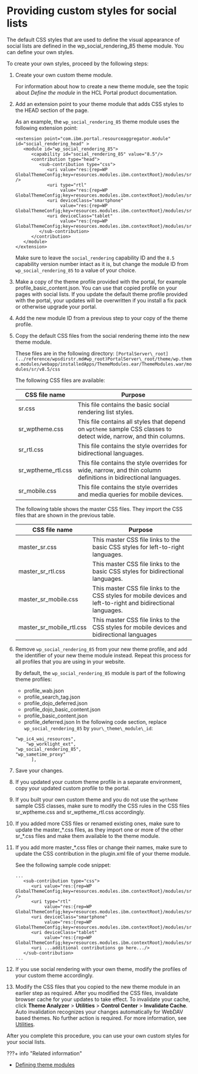 # Providing custom styles for social lists

The default CSS styles that are used to define the visual appearance of social lists are defined in the wp\_social\_rendering\_85 theme module. You can define your own styles.

To create your own styles, proceed by the following steps:

1.  Create your own custom theme module.

    For information about how to create a new theme module, see the topic about *Define the module* in the HCL Portal product documentation.

2.  Add an extension point to your theme module that adds CSS styles to the HEAD section of the page.

    As an example, the `wp_social_rendering_85` theme module uses the following extension point:

    ```
    <extension point="com.ibm.portal.resourceaggregator.module" id="social_rendering_head" >
       <module id="wp_social_rendering_85">
          <capability id="social_rendering_85" value="8.5"/>
          <contribution type="head">
             <sub-contribution type="css">
                <uri value="res:{rep=WP GlobalThemeConfig;key=resources.modules.ibm.contextRoot}/modules/sr/v8.5/css/master_sr.css" />
                <uri type="rtl" 
                     value="res:{rep=WP GlobalThemeConfig;key=resources.modules.ibm.contextRoot}/modules/sr/v8.5/css/master_sr_rtl.css"/>
                <uri deviceClass="smartphone" 
                     value="res:{rep=WP GlobalThemeConfig;key=resources.modules.ibm.contextRoot}/modules/sr/v8.5/css/master_sr_mobile.css"/>
                <uri deviceClass="tablet" 
                     value="res:{rep=WP GlobalThemeConfig;key=resources.modules.ibm.contextRoot}/modules/sr/v8.5/css/master_sr_mobile.css"/>
             </sub-contribution>
          </contribution>
       </module>
    </extension>
    ```

    Make sure to leave the `social_rendering` capability ID and the `8.5` capability version number intact as it is, but change the module ID from `wp_social_rendering_85` to a value of your choice.

3.  Make a copy of the theme profile provided with the portal, for example profile\_basic\_content.json. You can use that copied profile on your pages with social lists. If you update the default theme profile provided with the portal, your updates will be overwritten if you install a fix pack or otherwise upgrade your portal.

4.  Add the new module ID from a previous step to your copy of the theme profile.

5.  Copy the default CSS files from the social rendering theme into the new theme module.

    These files are in the following directory: `[PortalServer\_root](../reference/wpsdirstr.md#wp_root)PortalServer\_root/theme/wp.theme.modules/webapp/installedApps/ThemeModules.ear/ThemeModules.war/modules/sr/v8.5/css`

    The following CSS files are available:

    |CSS file name|Purpose|
    |-------------|-------|
    |sr.css|This file contains the basic social rendering list styles.|
    |sr\_wptheme.css|This file contains all styles that depend on `wptheme` sample CSS classes to detect wide, narrow, and thin columns.|
    |sr\_rtl.css|This file contains the style overrides for bidirectional languages.|
    |sr\_wptheme\_rtl.css|This file contains the style overrides for wide, narrow, and thin column definitions in bidirectional languages.|
    |sr\_mobile.css|This file contains the style overrides and media queries for mobile devices.|

    The following table shows the master CSS files. They import the CSS files that are shown in the previous table.

    |CSS file name|Purpose|
    |-------------|-------|
    |master\_sr.css|This master CSS file links to the basic CSS styles for left-to-right languages.|
    |master\_sr\_rtl.css|This master CSS file links to the basic CSS styles for bidirectional languages.|
    |master\_sr\_mobile.css|This master CSS file links to the CSS styles for mobile devices and left-to-right and bidirectional languages.|
    |master\_sr\_mobile\_rtl.css|This master CSS file links to the CSS styles for mobile devices and bidirectional languages|

6.  Remove `wp_social_rendering_85` from your new theme profile, and add the identifier of your new theme module instead. Repeat this process for all profiles that you are using in your website.

    By default, the `wp_social_rendering_85` module is part of the following theme profiles:

    -   profile\_wab.json
    -   profile\_search\_tag.json
    -   profile\_dojo\_deferred.json
    -   profile\_dojo\_basic\_content.json
    -   profile\_basic\_content.json
    -   profile\_deferred.json
    In the following code section, replace `wp_social_rendering_85` by `your\_theme\_module\_id`:

    ```
    "wp_ic4_wai_resources",
    	"wp_worklight_ext",
    "wp_social_rendering_85",
    "wp_sametime_proxy"    
          ],
    ```

7.  Save your changes.

8.  If you updated your custom theme profile in a separate environment, copy your updated custom profile to the portal.

9.  If you built your own custom theme and you do not use the `wptheme` sample CSS classes, make sure to modify the CSS rules in the CSS files sr\_wptheme.css and sr\_wptheme\_rtl.css accordingly.

10. If you added more CSS files or renamed existing ones, make sure to update the master\_\*.css files, as they import one or more of the other sr\_\*.css files and make them available to the theme module.

11. If you add more master\_\*.css files or change their names, make sure to update the CSS contribution in the plugin.xml file of your theme module.

    See the following sample code snippet:

    ```
    ... 
       <sub-contribution type="css">
          <uri value="res:{rep=WP GlobalThemeConfig;key=resources.modules.ibm.contextRoot}/modules/sr/v8.5/css/master_sr.css" />
          <uri type="rtl" 
               value="res:{rep=WP GlobalThemeConfig;key=resources.modules.ibm.contextRoot}/modules/sr/v8.5/css/master_sr_rtl.css"/>
          <uri deviceClass="smartphone" 
               value="res:{rep=WP GlobalThemeConfig;key=resources.modules.ibm.contextRoot}/modules/sr/v8.5/css/master_sr_mobile.css"/>
          <uri deviceClass="tablet" 
               value="res:{rep=WP GlobalThemeConfig;key=resources.modules.ibm.contextRoot}/modules/sr/v8.5/css/master_sr_mobile.css"/>
          <uri ...additional contributions go here.../>
       </sub-contribution>
    ...
    ```

12. If you use social rendering with your own theme, modify the profiles of your custom theme accordingly.

13. Modify the CSS files that you copied to the new theme module in an earlier step as required. After you modified the CSS files, invalidate browser cache for your updates to take effect. To invalidate your cache, click **Theme Analyzer** \> **Utilities** \> **Control Center** \> **Invalidate Cache**. Auto invalidation recognizes your changes automatically for WebDAV based themes. No further action is required. For more information, see [Utilities](../../../../themes_skins/the_module_framework/themeopt_analyzer/utilities/index.md).


After you complete this procedure, you can use your own custom styles for your social lists.


???+ info "Related information"
   - [Defining theme modules](../../../../../guide_me/tutorials/scriptapps/common-setup/optimized-scriptapps/dependencies_as_module.md)

